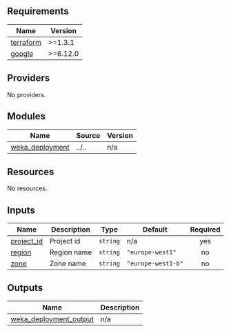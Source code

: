 <!-- BEGIN_TF_DOCS -->
## Requirements

| Name | Version |
|------|---------|
| <a name="requirement_terraform"></a> [terraform](#requirement\_terraform) | >=1.3.1 |
| <a name="requirement_google"></a> [google](#requirement\_google) | >=6.12.0 |

## Providers

No providers.

## Modules

| Name | Source | Version |
|------|--------|---------|
| <a name="module_weka_deployment"></a> [weka\_deployment](#module\_weka\_deployment) | ../.. | n/a |

## Resources

No resources.

## Inputs

| Name | Description | Type | Default | Required |
|------|-------------|------|---------|:--------:|
| <a name="input_project_id"></a> [project\_id](#input\_project\_id) | Project id | `string` | n/a | yes |
| <a name="input_region"></a> [region](#input\_region) | Region name | `string` | `"europe-west1"` | no |
| <a name="input_zone"></a> [zone](#input\_zone) | Zone name | `string` | `"europe-west1-b"` | no |

## Outputs

| Name | Description |
|------|-------------|
| <a name="output_weka_deployment_output"></a> [weka\_deployment\_output](#output\_weka\_deployment\_output) | n/a |
<!-- END_TF_DOCS -->
